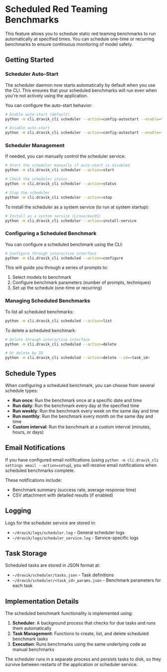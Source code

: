 # Scheduled Red Teaming Benchmarks

This feature allows you to schedule static red teaming benchmarks to run automatically at specified times. You can schedule one-time or recurring benchmarks to ensure continuous monitoring of model safety.

## Getting Started

### Scheduler Auto-Start

The scheduler daemon now starts automatically by default when you use the CLI. This ensures that your scheduled benchmarks will run even when you're not actively using the application.

You can configure the auto-start behavior:

```bash
# Enable auto-start (default)
python -m cli.dravik_cli scheduler --action=config-autostart --enable=true

# Disable auto-start
python -m cli.dravik_cli scheduler --action=config-autostart --enable=false
```

### Scheduler Management

If needed, you can manually control the scheduler service:

```bash
# Start the scheduler manually if auto-start is disabled
python -m cli.dravik_cli scheduler --action=start

# Check the scheduler status
python -m cli.dravik_cli scheduler --action=status

# Stop the scheduler
python -m cli.dravik_cli scheduler --action=stop
```

To install the scheduler as a system service (to run at system startup):

```bash
# Install as a system service (Linux/macOS)
python -m cli.dravik_cli scheduler --action=install-service
```

### Configuring a Scheduled Benchmark

You can configure a scheduled benchmark using the CLI:

```bash
# Configure through interactive interface
python -m cli.dravik_cli scheduled --action=configure
```

This will guide you through a series of prompts to:
1. Select models to benchmark
2. Configure benchmark parameters (number of prompts, techniques)
3. Set up the schedule (one-time or recurring)

### Managing Scheduled Benchmarks

To list all scheduled benchmarks:

```bash
python -m cli.dravik_cli scheduled --action=list
```

To delete a scheduled benchmark:

```bash
# Delete through interactive interface
python -m cli.dravik_cli scheduled --action=delete

# Or delete by ID
python -m cli.dravik_cli scheduled --action=delete --id=<task_id>
```

## Schedule Types

When configuring a scheduled benchmark, you can choose from several schedule types:

- **Run once**: Run the benchmark once at a specific date and time
- **Run daily**: Run the benchmark every day at the specified time
- **Run weekly**: Run the benchmark every week on the same day and time
- **Run monthly**: Run the benchmark every month on the same day and time
- **Custom interval**: Run the benchmark at a custom interval (minutes, hours, or days)

## Email Notifications

If you have configured email notifications (using `python -m cli.dravik_cli settings email --action=setup`), you will receive email notifications when scheduled benchmarks complete. 

These notifications include:
- Benchmark summary (success rate, average response time)
- CSV attachment with detailed results (if enabled)

## Logging

Logs for the scheduler service are stored in:
- `~/dravik/logs/scheduler.log` - General scheduler logs
- `~/dravik/logs/scheduler_service.log` - Service-specific logs

## Task Storage

Scheduled tasks are stored in JSON format at:
- `~/dravik/scheduler/tasks.json` - Task definitions
- `~/dravik/scheduler/<task_id>_params.json` - Benchmark parameters for each task

## Implementation Details

The scheduled benchmark functionality is implemented using:

1. **Scheduler**: A background process that checks for due tasks and runs them automatically
2. **Task Management**: Functions to create, list, and delete scheduled benchmark tasks
3. **Execution**: Runs benchmarks using the same underlying code as manual benchmarks

The scheduler runs in a separate process and persists tasks to disk, so they survive between restarts of the application or scheduler service. 